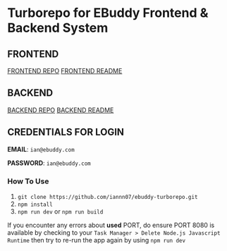 # Turborepo for EBuddy Frontend & Backend System

## FRONTEND

[FRONTEND REPO](https://github.com/iannn07/ebuddy-frontend-repo)
[FRONTEND README](apps/frontend/README.md)

## BACKEND

[BACKEND REPO](https://github.com/iannn07/ebuddy-backend-repo)
[BACKEND README](apps/backend/README.md)

## CREDENTIALS FOR LOGIN

**EMAIL**: `ian@ebuddy.com`

**PASSWORD**: `ian@ebuddy.com`

### How To Use

1. `git clone https://github.com/iannn07/ebuddy-turborepo.git`
2. `npm install`
3. `npm run dev` or `npm run build`

If you encounter any errors about **used** PORT, do ensure PORT 8080 is available by checking to your `Task Manager > Delete Node.js Javascript Runtime` then try to re-run the app again by using `npm run dev`
